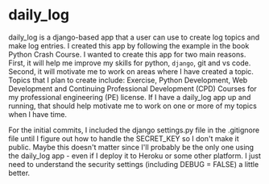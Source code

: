 # daily_log
daily_log is a django-based app that a user can use to create log topics and make log entries.  I created this app by following the example in the book
Python Crash Course.  I wanted to create this app for two main reasons.  First, it will help me improve my skills for python, <code>django</code>, git and vs code.  Second, it
will motivate me to work on areas where I have created a topic.  Topics that I plan to create include: Exercise, Python Development, Web Development and Continuing
Professional Development (CPD) Courses for my professional engineering (PE) license.  If I have a daily_log app up and running, that should help motivate me to work on one or more of my topics when I have time.  

For the initial commits, I included the django settings.py file in the .gitignore file until I figure out how to handle the SECRET_KEY so I don't make it public.
Maybe this doesn't matter since I'll probably be the only one using the daily_log app - even if I deploy it to Heroku or some other platform.  I just need to 
understand the security settings (including DEBUG = FALSE) a little better.
